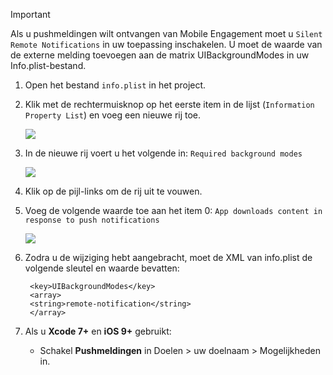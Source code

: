 > [!IMPORTANT]
> Als u pushmeldingen wilt ontvangen van Mobile Engagement moet u `Silent Remote Notifications` in uw toepassing inschakelen. U moet de waarde van de externe melding toevoegen aan de matrix UIBackgroundModes in uw Info.plist-bestand.
> 
> 

1. Open het bestand `info.plist` in het project.
2. Klik met de rechtermuisknop op het eerste item in de lijst (`Information Property List`) en voeg een nieuwe rij toe.
   
    ![](./media/mobile-engagement-ios-silent-push/xcode-plist-add-silent-push1.png)
3. In de nieuwe rij voert u het volgende in: `Required background modes`
   
    ![](./media/mobile-engagement-ios-silent-push/xcode-plist-add-silent-push2.png)
4. Klik op de pijl-links om de rij uit te vouwen.
5. Voeg de volgende waarde toe aan het item 0: `App downloads content in response to push notifications`
   
    ![](./media/mobile-engagement-ios-silent-push/xcode-plist-add-silent-push3.png)
6. Zodra u de wijziging hebt aangebracht, moet de XML van info.plist de volgende sleutel en waarde bevatten:
   
        <key>UIBackgroundModes</key>
        <array>
        <string>remote-notification</string>
        </array>
7. Als u **Xcode 7+** en **iOS 9+** gebruikt:
   
   * Schakel **Pushmeldingen** in Doelen > uw doelnaam > Mogelijkheden in.

